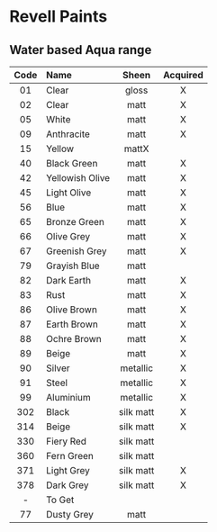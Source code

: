 # Revell Paints

## Water based Aqua range

| Code | Name | Sheen| Acquired |
|:---:|:---|:---:|:---:|
|01|Clear|gloss|X|
|02|Clear|matt|X|
|05|White|matt|X|
|09|Anthracite|matt|X|
|15|Yellow|mattX|
|40|Black Green| matt|X|
|42|Yellowish Olive|matt|X|
|45|Light Olive|matt|X|
|56|Blue|matt|X|
|65|Bronze Green|matt|X|
|66|Olive Grey|matt|X|
|67|Greenish Grey|matt|X|
|79|Grayish Blue|matt||
|82|Dark Earth| matt |X|
|83|Rust| matt |X|
|86|Olive Brown| matt |X|
|87|Earth Brown| matt |X|
|88|Ochre Brown| matt |X|
|89|Beige| matt |X|
|90|Silver|metallic|X|
|91|Steel|metallic|X|
|99|Aluminium|metallic|X|
|302|Black| silk matt|X|
|314|Beige|silk matt |X|
|330|Fiery Red|silk matt||
|360|Fern Green|silk matt||
|371|Light Grey|silk matt|X|
|378|Dark Grey|silk matt|X|
|-|To Get||
|77|Dusty Grey|matt||
